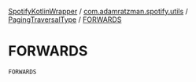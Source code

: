 [SpotifyKotlinWrapper](../../index.md) / [com.adamratzman.spotify.utils](../index.md) / [PagingTraversalType](index.md) / [FORWARDS](./-f-o-r-w-a-r-d-s.md)

# FORWARDS

`FORWARDS`